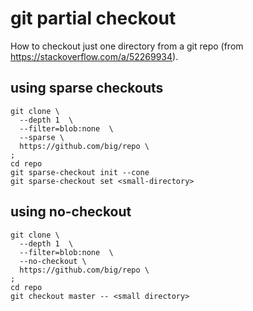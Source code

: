 # git partial checkout

How to checkout just one directory from a git repo (from https://stackoverflow.com/a/52269934).

## using sparse checkouts

```
git clone \
  --depth 1  \
  --filter=blob:none  \
  --sparse \
  https://github.com/big/repo \
;
cd repo
git sparse-checkout init --cone
git sparse-checkout set <small-directory>
```

## using no-checkout

```
git clone \
  --depth 1  \
  --filter=blob:none  \
  --no-checkout \
  https://github.com/big/repo \
;
cd repo
git checkout master -- <small directory>
```

